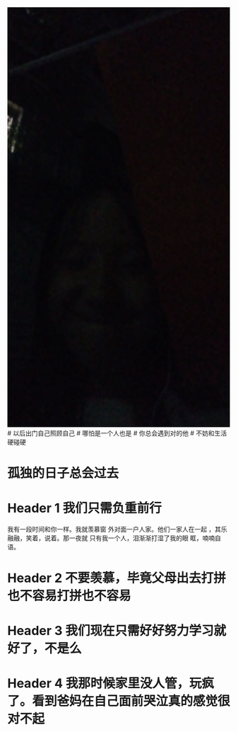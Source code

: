 <img src="周媛.jpg"/>
# 以后出门自己照顾自己
# 哪怕是一个人也是
# 你总会遇到对的他
# 不妨和生活硬碰硬


# 孤独的日子总会过去
   


# Header 1 我们只需负重前行
我有一段时间和你一样。我就羡慕窗
外对面一户人家。他们一家人在一起
，其乐融融，笑着，说着。那一夜就
只有我一个人，泪渐渐打湿了我的眼
眶，喃喃自语。
  

# Header 2 不要羡慕，毕竟父母出去打拼也不容易打拼也不容易
# Header 3 我们现在只需好好努力学习就好了，不是么
# Header 4 我那时候家里没人管，玩疯了。看到爸妈在自己面前哭泣真的感觉很对不起


